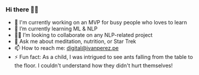 ### Hi there 👋🏼

- 🔭 I'm currently working on an MVP for busy people who loves to learn
- 🌱 I’m currently learning ML & NLP
- 💪🏼 I’m looking to collaborate on any NLP-related project
- 💬 Ask me about meditation, nutrition, or Star Trek
- 📫 How to reach me: digital@ivanperez.pe
- ⚡ Fun fact: As a child, I was intrigued to see ants falling from the table to the floor. I couldn't understand how they didn't hurt themselves!

<!--
**ig-perez/ig-perez** is a ✨ _special_ ✨ repository because its `README.md` (this file) appears on your GitHub profile.

Here are some ideas to get you started:

-->
